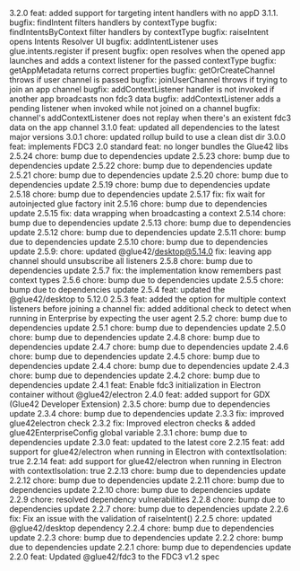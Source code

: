 3.2.0
feat: added support for targeting intent handlers with no appD
3.1.1.
bugfix: findIntent filters handlers by contextType
bugfix: findIntentsByContext filter handlers by contextType
bugfix: raiseIntent opens Intents Resolver UI
bugfix: addIntentListener uses glue.intents.register if present
bugfix: open resolves when the opened app launches and adds a context listener for the passed contextType
bugfix: getAppMetadata returns correct properties
bugfix: getOrCreateChannel throws if user channel is passed
bugfix: joinUserChannel throws if trying to join an  app channel
bugfix: addContextListener handler is not invoked if another app broadcasts non fdc3 data
bugfix: addContextListener adds a pending listener when invoked while not joined on a channel
bugfix: channel's addContextListener does not replay when there's an existent fdc3 data on the app channel
3.1.0
feat: updated all dependencies to the latest major versions
3.0.1
chore: updated rollup build to use a clean dist dir
3.0.0
feat: implements FDC3 2.0 standard
feat: no longer bundles the Glue42 libs
2.5.24
chore: bump due to dependencies update
2.5.23
chore: bump due to dependencies update
2.5.22
chore: bump due to dependencies update
2.5.21
chore: bump due to dependencies update
2.5.20
chore: bump due to dependencies update
2.5.19
chore: bump due to dependencies update
2.5.18
chore: bump due to dependencies update
2.5.17
fix: fix wait for autoinjected glue factory init
2.5.16
chore: bump due to dependencies update
2.5.15
fix: data wrapping when broadcasting a context
2.5.14
chore: bump due to dependencies update
2.5.13
chore: bump due to dependencies update
2.5.12
chore: bump due to dependencies update
2.5.11
chore: bump due to dependencies update
2.5.10
chore: bump due to dependencies update
2.5.9:
chore: updated @glue42/desktop@5.14.0
fix: leaving app channel should unsubscribe all listeners
2.5.8
chore: bump due to dependencies update
2.5.7
fix: the implementation know remembers past context types
2.5.6
chore: bump due to dependencies update
2.5.5
chore: bump due to dependencies update
2.5.4
feat: updated the @glue42/desktop to 5.12.0
2.5.3
feat: added the option for multiple context listeners before joining a channel
fix: added additional check to detect when running in Enterprise by expecting the user agent
2.5.2
chore: bump due to dependencies update
2.5.1
chore: bump due to dependencies update
2.5.0
chore: bump due to dependencies update
2.4.8
chore: bump due to dependencies update
2.4.7
chore: bump due to dependencies update
2.4.6
chore: bump due to dependencies update
2.4.5
chore: bump due to dependencies update
2.4.4
chore: bump due to dependencies update
2.4.3
chore: bump due to dependencies update
2.4.2
chore: bump due to dependencies update
2.4.1
feat: Enable fdc3 initialization in Electron container without @glue42/electron
2.4.0
feat: added support for GDX (Glue42 Developer Extension)
2.3.5
chore: bump due to dependencies update
2.3.4
chore: bump due to dependencies update
2.3.3
fix: improved glue42electron check
2.3.2
fix: Improved electron checks & added glue42EnterpriseConfig global variable
2.3.1
chore: bump due to dependencies update
2.3.0
feat: updated to the latest core
2.2.15
feat: add support for glue42/electron when running in Electron with contextIsolation: true
2.2.14
feat: add support for glue42/electron when running in Electron with contextIsolation: true
2.2.13
chore: bump due to dependencies update
2.2.12
chore: bump due to dependencies update
2.2.11
chore: bump due to dependencies update
2.2.10
chore: bump due to dependencies update
2.2.9
chore: resolved dependency vulnerabilities
2.2.8
chore: bump due to dependencies update
2.2.7
chore: bump due to dependencies update
2.2.6
fix: Fix an issue with the validation of raiseIntent()
2.2.5
chore: updated @glue42/desktop dependency
2.2.4
chore: bump due to dependencies update
2.2.3
chore: bump due to dependencies update
2.2.2
chore: bump due to dependencies update
2.2.1
chore: bump due to dependencies update
2.2.0
feat: Updated @glue42/fdc3 to the FDC3 v1.2 spec
